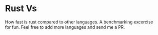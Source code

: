 # Rust Vs
How fast is rust compared to other languages. A benchmarking excercise for fun. Feel free to add more languages and send me a PR.
